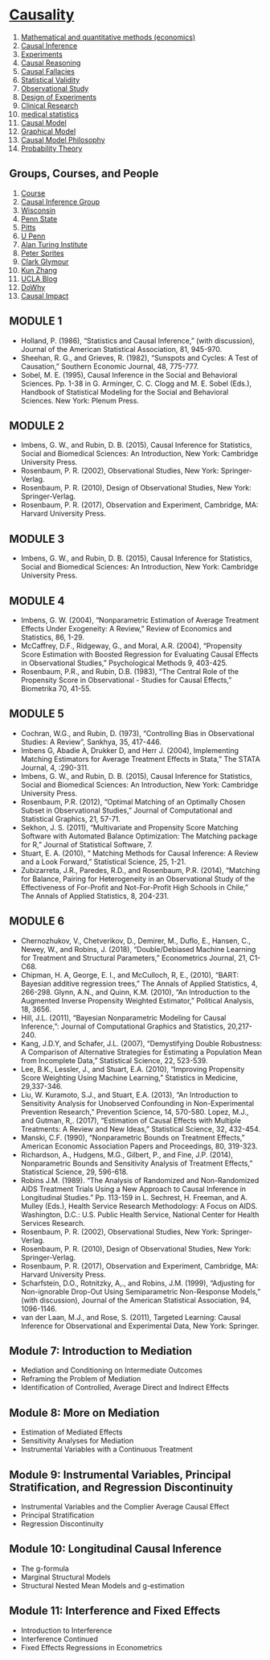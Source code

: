 # [Causality](https://en.wikipedia.org/wiki/Category:Causality)

1. [Mathematical and quantitative methods (economics)](https://en.wikipedia.org/wiki/Category:Mathematical_and_quantitative_methods_(economics))
2. [Causal Inference](https://en.wikipedia.org/wiki/Category:Causal_inference)
3. [Experiments](https://en.wikipedia.org/wiki/Category:Experiments)
4. [Causal Reasoning](https://en.wikipedia.org/wiki/Causal_reasoning)
5. [Causal Fallacies](https://en.wikipedia.org/wiki/Category:Causal_fallacies)
6. [Statistical Validity](https://en.wikipedia.org/wiki/Category:Validity_(statistics))
7. [Observational Study](https://en.wikipedia.org/wiki/Category:Observational_study)
8. [Design of Experiments](https://en.wikipedia.org/wiki/Category:Design_of_experiments)
9. [Clinical Research](https://en.wikipedia.org/wiki/Category:Clinical_research)
10. [medical statistics](https://en.wikipedia.org/wiki/Category:Medical_statistics)
11. [Causal Model](https://en.wikipedia.org/wiki/Causal_model)
12. [Graphical Model](https://en.wikipedia.org/wiki/Graphical_model)
13. [Causal Model Philosophy](https://plato.stanford.edu/entries/causal-models/)
14. [Probability Theory](https://en.wikipedia.org/wiki/Category:Probability_theory)

## Groups, Courses, and People

1. [Course](http://statweb.stanford.edu/~owen/courses/363/)
2. [Causal Inference Group](https://ei.is.tuebingen.mpg.de/research_groups/causal-inference-group)
3. [Wisconsin](https://www.ssc.wisc.edu/~felwert/causality/)
4. [Penn State](https://www.methodology.psu.edu/ra/causal/)
5. [Pitts](https://www.ccd.pitt.edu/)
6. [U Penn](https://www.cceb.med.upenn.edu/cci)
7. [Alan Turing Institute](https://www.turing.ac.uk/research/interest-groups/causal-inference)
8. [Peter Sprites](https://www.cmu.edu/dietrich/philosophy/people/faculty/spirtes.html)
9. [Clark Glymour](https://www.cmu.edu/dietrich/philosophy/people/emeritus/glymour.html)
10. [Kun Zhang](http://www.andrew.cmu.edu/user/kunz1/index.html)
11. [UCLA Blog](http://causality.cs.ucla.edu/blog/)
12. [DoWhy](https://github.com/microsoft/dowhy)
13. [Causal Impact](https://github.com/ricoms/causalimpact)

## MODULE 1

- Holland, P. (1986), “Statistics and Causal Inference,” (with discussion), Journal of the American Statistical Association, 81, 945-970.
- Sheehan, R. G., and Grieves, R. (1982), “Sunspots and Cycles: A Test of Causation,” Southern Economic Journal, 48, 775-777.
- Sobel, M. E. (1995), Causal Inference in the Social and Behavioral Sciences. Pp. 1-38 in G. Arminger, C. C. Clogg and M. E. Sobel (Eds.), Handbook of Statistical Modeling for the Social and Behavioral Sciences. New York: Plenum Press.

## MODULE 2

- Imbens, G. W., and Rubin, D. B. (2015), Causal Inference for Statistics, Social and Biomedical Sciences: An Introduction, New York: Cambridge University Press.
- Rosenbaum, P. R. (2002), Observational Studies, New York: Springer-Verlag.
- Rosenbaum, P. R. (2010), Design of Observational Studies, New York: Springer-Verlag.
- Rosenbaum, P. R. (2017), Observation and Experiment, Cambridge, MA: Harvard University Press.

## MODULE 3

- Imbens, G. W., and Rubin, D. B. (2015), Causal Inference for Statistics, Social and Biomedical Sciences: An Introduction, New York: Cambridge University Press.

## MODULE 4

- Imbens, G. W. (2004), “Nonparametric Estimation of Average Treatment Effects Under Exogeneity: A Review,” Review of Economics and Statistics, 86, 1-29.
- McCaffrey, D.F., Ridgeway, G., and Moral, A.R. (2004), “Propensity Score Estimation with Boosted Regression for Evaluating Causal Effects in Observational Studies,” Psychological Methods 9, 403-425.
- Rosenbaum, P.R., and Rubin, D.B. (1983), “The Central Role of the Propensity Score in Observational - Studies for Causal Effects,” Biometrika 70, 41-55.

## MODULE 5

- Cochran, W.G., and Rubin, D. (1973), “Controlling Bias in Observational Studies: A Review”, Sankhya, 35, 417-446.
- Imbens G, Abadie A, Drukker D, and Herr J. (2004), Implementing Matching Estimators for Average Treatment Effects in Stata,” The STATA Journal, 4, :290-311.
- Imbens, G. W., and Rubin, D. B. (2015), Causal Inference for Statistics, Social and Biomedical Sciences: An Introduction, New York: Cambridge University Press.
- Rosenbaum, P.R. (2012), “Optimal Matching of an Optimally Chosen Subset in Observational Studies,” Journal of Computational and Statistical Graphics, 21, 57-71.
- Sekhon, J. S. (2011), “Multivariate and Propensity Score Matching Software with Automated Balance Optimization: The Matching package for R,” Journal of Statistical Software, 7.
- Stuart, E. A. (2010), “ Matching Methods for Causal Inference: A Review and a Look Forward,” Statistical Science, 25, 1-21.
- Zubizarreta, J.R., Paredes, R.D., and Rosenbaum, P.R. (2014), “Matching for Balance, Pairing for Heterogeneity in an Observational Study of the Effectiveness of For-Profit and Not-For-Profit High Schools in Chile,” The Annals of Applied Statistics, 8, 204-231.

## MODULE 6

- Chernozhukov, V., Chetverikov, D., Demirer, M., Duflo, E., Hansen, C., Newey, W., and Robins, J. (2018), “Double/Debiased Machine Learning for Treatment and Structural Parameters,” Econometrics Journal, 21, C1-C68.
- Chipman, H. A, George, E. I., and McCulloch, R, E., (2010), “BART: Bayesian additive regression trees,” The Annals of Applied Statistics, 4, 266-298.
Glynn, A.N., and Quinn, K.M. (2010), “An Introduction to the Augmented Inverse Propensity Weighted Estimator,” Political Analysis, 18, 3656.
- Hill, J.L. (2011), “Bayesian Nonparametric Modeling for Causal Inference,”: Journal of Computational Graphics and Statistics, 20,217-240.
- Kang, J.D.Y, and Schafer, J.L. (2007), “Demystifying Double Robustness: A Comparison of Alternative Strategies for Estimating a Population Mean from Incomplete Data,” Statistical Science, 22, 523-539.
- Lee, B.K., Lessler, J., and Stuart, E.A. (2010), “Improving Propensity Score Weighting Using Machine Learning,” Statistics in Medicine, 29,337-346.
- Liu, W. Kuramoto, S.J., and Stuart, E.A. (2013), “An Introduction to Sensitivity Analysis for Unobserved Confounding in Non-Experimental Prevention Research,” Prevention Science, 14, 570-580.
Lopez, M.J., and Gutman, R,. (2017), “Estimation of Causal Effects with Multiple Treatments: A Review and New Ideas,” Statistical Science, 32, 432-454.
- Manski, C.F. (1990), “Nonparametric Bounds on Treatment Effects,” American Economic Association Papers and Proceedings, 80, 319-323.
- Richardson, A., Hudgens, M.G., Gilbert, P., and Fine, J.P. (2014), Nonparametric Bounds and Sensitivity Analysis of Treatment Effects,” Statistical Science, 29, 596-618.
- Robins J.M. (1989). “The Analysis of Randomized and Non-Randomized AIDS Treatment Trials Using a New Approach to Causal Inference in Longitudinal Studies.” Pp. 113-159 in L. Sechrest, H. Freeman, and A. Mulley (Eds.), Health Service Research Methodology: A Focus on AIDS. Washington, D.C.: U.S. Public Health Service, National Center for Health Services Research.
- Rosenbaum, P. R. (2002), Observational Studies, New York: Springer-Verlag.
- Rosenbaum, P. R. (2010), Design of Observational Studies, New York: Springer-Verlag.
- Rosenbaum, P. R. (2017), Observation and Experiment, Cambridge, MA: Harvard University Press.
- Scharfstein, D.O., Rotnitzky, A,., and Robins, J.M. (1999), “Adjusting for Non-ignorable Drop-Out Using Semiparametric Non-Response Models,” (with discussion), Journal of the American Statistical Association, 94, 1096-1146.
- van der Laan, M.J., and Rose, S. (2011), Targeted Learning: Causal Inference for Observational and Experimental Data, New York: Springer.

## Module 7: Introduction to Mediation

- Mediation and Conditioning on Intermediate Outcomes
- Reframing the Problem of Mediation
- Identification of Controlled, Average Direct and Indirect Effects

## Module 8: More on Mediation

- Estimation of Mediated Effects
- Sensitivity Analyses for Mediation
- Instrumental Variables with a Continuous Treatment

## Module 9: Instrumental Variables, Principal Stratification, and Regression Discontinuity

- Instrumental Variables and the Complier Average Causal Effect
- Principal Stratification
- Regression Discontinuity

## Module 10: Longitudinal Causal Inference

- The g-formula
- Marginal Structural Models
- Structural Nested Mean Models and g-estimation

## Module 11: Interference and Fixed Effects

- Introduction to Interference
- Interference Continued
- Fixed Effects Regressions in Econometrics